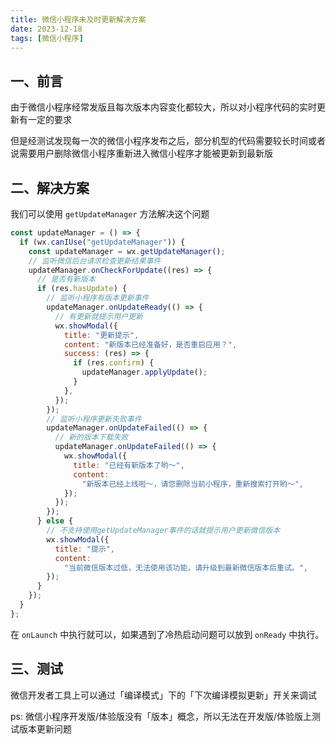 ```yaml
---
title: 微信小程序未及时更新解决方案
date: 2023-12-18
tags: [微信小程序]
---
```


## 一、前言

由于微信小程序经常发版且每次版本内容变化都较大，所以对小程序代码的实时更新有一定的要求

但是经测试发现每一次的微信小程序发布之后，部分机型的代码需要较长时间或者说需要用户删除微信小程序重新进入微信小程序才能被更新到最新版

<!-- more -->

## 二、解决方案

我们可以使用 `getUpdateManager` 方法解决这个问题

```js
const updateManager = () => {
  if (wx.canIUse("getUpdateManager")) {
    const updateManager = wx.getUpdateManager();
    // 监听微信后台请求检查更新结果事件
    updateManager.onCheckForUpdate((res) => {
      // 是否有新版本
      if (res.hasUpdate) {
        // 监听小程序有版本更新事件
        updateManager.onUpdateReady(() => {
          // 有更新就提示用户更新
          wx.showModal({
            title: "更新提示",
            content: "新版本已经准备好，是否重启应用？",
            success: (res) => {
              if (res.confirm) {
                updateManager.applyUpdate();
              }
            },
          });
        });
        // 监听小程序更新失败事件
        updateManager.onUpdateFailed(() => {
          // 新的版本下载失败
          updateManager.onUpdateFailed(() => {
            wx.showModal({
              title: "已经有新版本了哟～",
              content:
                "新版本已经上线啦～，请您删除当前小程序，重新搜索打开哟～",
            });
          });
        });
      } else {
        // 不支持使用getUpdateManager事件的话就提示用户更新微信版本
        wx.showModal({
          title: "提示",
          content:
            "当前微信版本过低，无法使用该功能，请升级到最新微信版本后重试。",
        });
      }
    });
  }
};
```

在 `onLaunch` 中执行就可以，如果遇到了冷热启动问题可以放到 `onReady` 中执行。

## 三、测试

微信开发者工具上可以通过「编译模式」下的「下次编译模拟更新」开关来调试

ps: 微信小程序开发版/体验版没有「版本」概念，所以无法在开发版/体验版上测试版本更新问题
